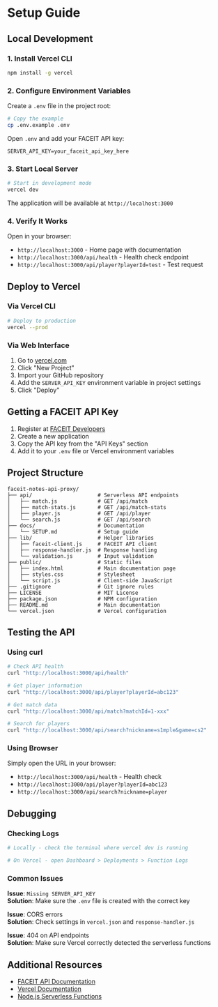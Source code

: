 # Setup Guide

## Local Development

### 1. Install Vercel CLI

```bash
npm install -g vercel
```

### 2. Configure Environment Variables

Create a `.env` file in the project root:

```bash
# Copy the example
cp .env.example .env
```

Open `.env` and add your FACEIT API key:

```env
SERVER_API_KEY=your_faceit_api_key_here
```

### 3. Start Local Server

```bash
# Start in development mode
vercel dev
```

The application will be available at `http://localhost:3000`

### 4. Verify It Works

Open in your browser:
- `http://localhost:3000` - Home page with documentation
- `http://localhost:3000/api/health` - Health check endpoint
- `http://localhost:3000/api/player?playerId=test` - Test request

## Deploy to Vercel

### Via Vercel CLI

```bash
# Deploy to production
vercel --prod
```

### Via Web Interface

1. Go to [vercel.com](https://vercel.com)
2. Click "New Project"
3. Import your GitHub repository
4. Add the `SERVER_API_KEY` environment variable in project settings
5. Click "Deploy"

## Getting a FACEIT API Key

1. Register at [FACEIT Developers](https://developers.faceit.com/)
2. Create a new application
3. Copy the API key from the "API Keys" section
4. Add it to your `.env` file or Vercel environment variables

## Project Structure

```
faceit-notes-api-proxy/
├── api/                     # Serverless API endpoints
│   ├── match.js             # GET /api/match
│   ├── match-stats.js       # GET /api/match-stats
│   ├── player.js            # GET /api/player
│   └── search.js            # GET /api/search
├── docs/                    # Documentation
│   └── SETUP.md             # Setup guide
├── lib/                     # Helper libraries
│   ├── faceit-client.js     # FACEIT API client
│   ├── response-handler.js  # Response handling
│   └── validation.js        # Input validation
├── public/                  # Static files
│   ├── index.html           # Main documentation page
│   ├── styles.css           # Stylesheet
│   └── script.js            # Client-side JavaScript
├── .gitignore               # Git ignore rules
├── LICENSE                  # MIT License
├── package.json             # NPM configuration
├── README.md                # Main documentation
└── vercel.json              # Vercel configuration
```

## Testing the API

### Using curl

```bash
# Check API health
curl "http://localhost:3000/api/health"

# Get player information
curl "http://localhost:3000/api/player?playerId=abc123"

# Get match data
curl "http://localhost:3000/api/match?matchId=1-xxx"

# Search for players
curl "http://localhost:3000/api/search?nickname=s1mple&game=cs2"
```

### Using Browser

Simply open the URL in your browser:
- `http://localhost:3000/api/health` - Health check
- `http://localhost:3000/api/player?playerId=abc123`
- `http://localhost:3000/api/search?nickname=player`

## Debugging

### Checking Logs

```bash
# Locally - check the terminal where vercel dev is running

# On Vercel - open Dashboard > Deployments > Function Logs
```

### Common Issues

**Issue**: `Missing SERVER_API_KEY`  
**Solution**: Make sure the `.env` file is created with the correct key

**Issue**: CORS errors  
**Solution**: Check settings in `vercel.json` and `response-handler.js`

**Issue**: 404 on API endpoints  
**Solution**: Make sure Vercel correctly detected the serverless functions

## Additional Resources

- [FACEIT API Documentation](https://developers.faceit.com/docs)
- [Vercel Documentation](https://vercel.com/docs)
- [Node.js Serverless Functions](https://vercel.com/docs/functions/serverless-functions)

